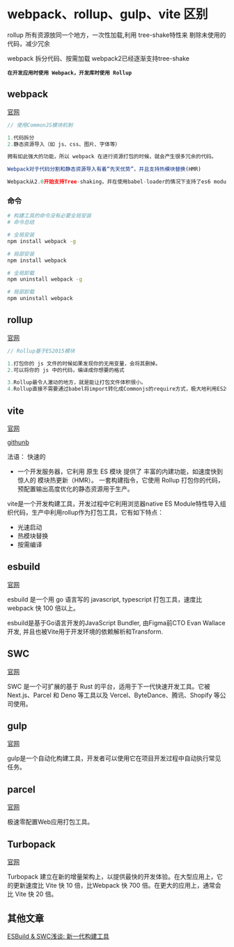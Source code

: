 # webpack、rollup、gulp、vite 区别

rollup 所有资源放同一个地方，一次性加载,利用 tree-shake特性来  剔除未使用的代码，减少冗余

 webpack 拆分代码、按需加载  webpack2已经逐渐支持tree-shake

**`在开发应用时使用 Webpack，开发库时使用 Rollup`**

## webpack

[官网](https://www.webpackjs.com/guides/installation/)

```javascript
// 使用CommonJS模块机制

1.代码拆分
2.静态资源导入（如 js、css、图片、字体等）

拥有如此强大的功能，所以 webpack 在进行资源打包的时候，就会产生很多冗余的代码。

Webpack对于代码分割和静态资源导入有着“先天优势”，并且支持热模块替换(HMR)

Webpack从2.0开始支持Tree-shaking，并在使用babel-loader的情况下支持了es6 module的打包了
```

### 命令

```bash
# 构建工具的命令没有必要全局安装
# 命令总结

# 全局安装
npm install webpack -g

# 局部安装
npm install webpack

# 全局卸载
npm uninstall webpack -g

# 局部卸载
npm uninstall webpack
```

## rollup

[官网](https://www.rollupjs.com/)

```js
// Rollup基于ES2015模块

1.打包你的 js 文件的时候如果发现你的无用变量，会将其删掉。
2.可以将你的 js 中的代码，编译成你想要的格式

3.Rollup最令人激动的地方，就是能让打包文件体积很小。
4.Rollup直接不需要通过babel将import转化成Commonjs的require方式，极大地利用ES2015模块的优势。
```

## vite

[官网](https://cn.vitejs.dev/guide/why.html)

[githunb](https://github.com/vitejs/vite)

法语： 快速的

- 一个开发服务器，它利用 原生 ES 模块 提供了 丰富的内建功能，如速度快到惊人的 模块热更新（HMR）。
  一套构建指令，它使用 Rollup 打包你的代码，预配置输出高度优化的静态资源用于生产。

vite是一个开发构建工具，开发过程中它利用浏览器native ES Module特性导入组织代码，生产中利用rollup作为打包工具，它有如下特点：

- 光速启动
- 热模块替换
- 按需编译

## esbuild

[官网](https://esbuild.github.io/)

esbuild 是一个用 go 语言写的 javascript, typescript 打包工具，速度比 webpack 快 100 倍以上。

esbuild是基于Go语言开发的JavaScript Bundler, 由Figma前CTO Evan Wallace开发, 并且也被Vite用于开发环境的依赖解析和Transform.

## SWC

[官网](*https://swc.rs/)

SWC 是一个可扩展的基于 Rust 的平台，适用于下一代快速开发工具。它被 Next.js、Parcel 和 Deno 等工具以及 Vercel、ByteDance、腾讯、Shopify 等公司使用。

## gulp

[官网](https://www.gulpjs.com.cn/)

gulp是一个自动化构建工具，开发者可以使用它在项目开发过程中自动执行常见任务。

## parcel

[官网](https://www.parceljs.cn/)

极速零配置Web应用打包工具。

## Turbopack

[官网](https://turbo.build/pack)

Turbopack 建立在新的增量架构上，以提供最快的开发体验。在大型应用上，它的更新速度比 Vite 快 10 倍，比Webpack 快 700 倍。在更大的应用上，通常会比 Vite 快 20 倍。

## 其他文章

[ESBuild & SWC浅谈: 新一代构建工具](https://mp.weixin.qq.com/s/uAR0TEjDzW2tnK4QPfw7qQ)
